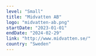 ```yaml
---
level: "Small"
title: "Midvatten AB"
logo: "midvatten-ab.png"
startDate: "2023-01-01"
endDate: "2024-02-29"
link: "http://www.midvatten.se/"
country: "Sweden"
---
```

